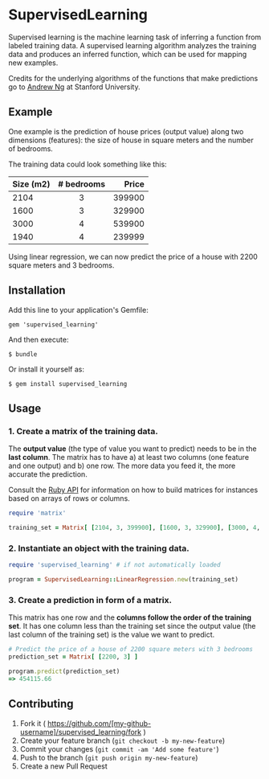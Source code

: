 # SupervisedLearning

Supervised learning is the machine learning task of inferring a function from labeled training data. A supervised learning algorithm analyzes the training data and produces an inferred function, which can be used for mapping new examples.

Credits for the underlying algorithms of the functions that make predictions go to [Andrew Ng](http://cs.stanford.edu/people/ang/) at Stanford University.

## Example

One example is the prediction of house prices (output value) along two dimensions (features): the size of house in square meters and the number of bedrooms.

The training data could look something like this:

| Size (m2)     | # bedrooms    | Price  |
| ------------- |:-------------:| ------:|
| 2104          | 3             | 399900 |
| 1600          | 3             | 329900 |
| 3000          | 4             | 539900 |
| 1940          | 4             | 239999 |

Using linear regression, we can now predict the price of a house with 2200 square meters and 3 bedrooms.

## Installation

Add this line to your application's Gemfile:

    gem 'supervised_learning'

And then execute:

    $ bundle

Or install it yourself as:

    $ gem install supervised_learning

## Usage

### 1. Create a matrix of the training data.

The **output value** (the type of value you want to predict) needs to be in the **last column**. The matrix has to have a) at least two columns (one feature and one output) and b) one row. The more data you feed it, the more accurate the prediction.

Consult the [Ruby API](http://www.ruby-doc.org/stdlib-2.1.2/libdoc/matrix/rdoc/Matrix.html) for information on how to build matrices for instances based on arrays of rows or columns.

```ruby
require 'matrix'

training_set = Matrix[ [2104, 3, 399900], [1600, 3, 329900], [3000, 4, 539900], [1940, 4, 239999] ]
```

### 2. Instantiate an object with the training data.

```ruby
require 'supervised_learning' # if not automatically loaded

program = SupervisedLearning::LinearRegression.new(training_set)
```

### 3. Create a prediction in form of a matrix. 

This matrix has one row and the **columns follow the order of the training set**. It has one column less than the training set since the output value (the last column of the training set) is the value we want to predict.

```ruby
# Predict the price of a house of 2200 square meters with 3 bedrooms
prediction_set = Matrix[ [2200, 3] ]

program.predict(prediction_set)
=> 454115.66
```

## Contributing

1. Fork it ( https://github.com/[my-github-username]/supervised_learning/fork )
2. Create your feature branch (`git checkout -b my-new-feature`)
3. Commit your changes (`git commit -am 'Add some feature'`)
4. Push to the branch (`git push origin my-new-feature`)
5. Create a new Pull Request
